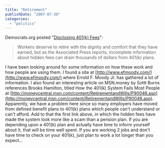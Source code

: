 ```yaml
---
title: "Retirement"
publishDate: "2007-07-30"
categories: 
  - "politics"
---
```


Democrats.org posted "[Disclosing 401(k) Fees](http://www.democrats.org/a/2007/03/disclosing_401k.php)":

> Workers deserve to retire with the dignity and comfort that they have earned, but as the Associated Press reports, incomplete information about hidden fees can drain thousands of dollars from 401(k) plans.

I have been looking around for some information on how these work and how people are using them. I found a site at [http://www.efmoody.com/](http://www.efmoody.com/) where Errold F. Moody Jr. has gathered a lot of information. I also found an interesting article on MSN.money by Sottt Burns references Brooks Hamilton, titled How the 401(k) System Fails Most People at [http://moneycentral.msn.com/content/RetirementandWills/P90046.asp](http://moneycentral.msn.com/content/RetirementandWills/P90046.asp). Apparently, we have a problem here since so many employers have moved from defined benefit plans to 401(k) plans which people can't understand or can't afford. Add to that the first link above, in which the hidden fees have made the system look more like a scam than a pension plan. If you are depending upon a 401(k) plan and actually have time to inform yourself about it, that will be time well spent. If you are working 2 jobs and don't have time to check on your 401(k), just plan to work a lot longer than you expect...
